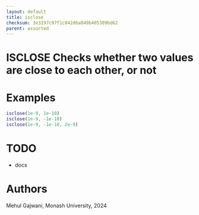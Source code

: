 ```yaml
---
layout: default
title: isclose
checksum: 3e3197c97f1c842d6a049b405309bd62
parent: assorted
---
```



 
# ISCLOSE Checks whether two values are close to each other, or not
 
# Examples
```matlab
isclose(1e-9, 1e-10)
isclose(1e-9, -1e-10)
isclose(1e-9, -1e-10, 2e-9)
```
 
# TODO
-  docs 
 
# Authors

Mehul Gajwani, Monash University, 2024

